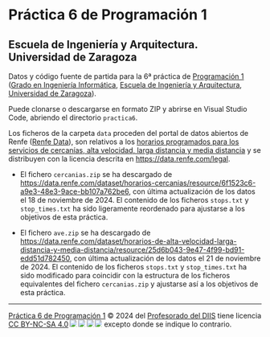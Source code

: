 # Práctica 6 de Programación 1

## Escuela de Ingeniería y Arquitectura. Universidad de Zaragoza

Datos y código fuente de partida para la 6ª práctica de [Programación 1](https://github.com/prog1-eina) ([Grado en Ingeniería Informática](https://webdiis.unizar.es/~silarri/coordinadorGrado/), [Escuela de Ingeniería y Arquitectura](https://eina.unizar.es/), [Universidad de Zaragoza](https://www.unizar.es/)).

Puede clonarse o descargarse en formato ZIP y abrirse en Visual Studio Code, abriendo el directorio ``practica6``.

Los ficheros de la carpeta ``data`` proceden del portal de datos abiertos de Renfe ([Renfe Data](https://data.renfe.com/)), son relativos a los [horarios programados para los servicios de cercanías, alta velocidad, larga distancia y media distancia](https://data.renfe.com/dataset?q=horarios&sort=score+desc%2C+metadata_modified+desc) y se distribuyen con la licencia descrita en https://data.renfe.com/legal.

* El fichero `cercanias.zip` se ha descargado de https://data.renfe.com/dataset/horarios-cercanias/resource/6f1523c6-a9e3-48e3-9ace-bb107a762be6, con última actualización de los datos el 18 de noviembre de 2024. El contenido de los ficheros ``stops.txt`` y ``stop_times.txt`` ha sido ligeramente reordenado para ajustarse a los objetivos de esta práctica.

* El fichero `ave.zip` se ha descargado de https://data.renfe.com/dataset/horarios-de-alta-velocidad-larga-distancia-y-media-distancia/resource/25d6b043-9e47-4f99-bd91-edd51d782450, con última actualización de los datos el 21 de noviembre de 2024. El contenido de los ficheros ``stops.txt`` y ``stop_times.txt`` ha sido modificado para coincidir con la estructura de los ficheros equivalentes del fichero ``cercanias.zip`` y ajustarse así a los objetivos de esta práctica.



---
[Práctica 6 de Programación 1](https://github.com/prog1-eina/practica6) © 2024 del [Profesorado del DIIS](https://diis.unizar.es/) tiene licencia [CC BY-NC-SA 4.0](https://creativecommons.org/licenses/by-nc-sa/4.0/)<img src="https://mirrors.creativecommons.org/presskit/icons/cc.svg" style="max-width: 1em;max-height:1em;margin-left: .2em;"><img src="https://mirrors.creativecommons.org/presskit/icons/by.svg" style="max-width: 1em;max-height:1em;margin-left: .2em;"><img src="https://mirrors.creativecommons.org/presskit/icons/nc.svg" style="max-width: 1em;max-height:1em;margin-left: .2em;"><img src="https://mirrors.creativecommons.org/presskit/icons/sa.svg" style="max-width: 1em;max-height:1em;margin-left: .2em;"> excepto donde se indique lo contrario.
